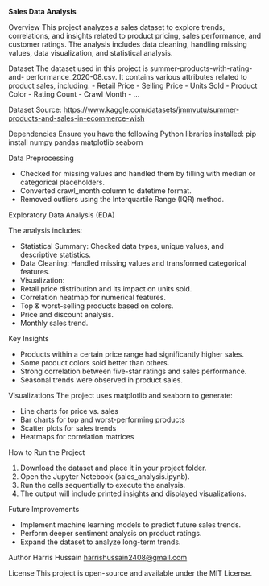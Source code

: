 **Sales Data Analysis**

Overview
This project analyzes a sales dataset to explore trends, correlations, and insights related to product pricing, sales performance, and customer ratings. The analysis includes data cleaning, handling missing values, data visualization, and statistical analysis.

Dataset
The dataset used in this project is summer-products-with-rating-and- performance\_2020-08.csv. It contains various attributes related to product sales, including:
    - Retail Price
    - Selling Price
    - Units Sold
    - Product Color
    - Rating Count
    - Crawl Month
    - …
    
Dataset Source: https://www.kaggle.com/datasets/jmmvutu/summer-products-and-sales-in-ecommerce-wish

Dependencies
Ensure you have the following Python libraries installed: pip install numpy pandas matplotlib seaborn

Data Preprocessing
- Checked for missing values and handled them by filling with median or categorical placeholders.
- Converted crawl\_month column to datetime format.
- Removed outliers using the Interquartile Range (IQR) method.

Exploratory Data Analysis (EDA)

The analysis includes:
- Statistical Summary: Checked data types, unique values, and descriptive statistics.
- Data Cleaning: Handled missing values and transformed categorical features.
- Visualization:
- Retail price distribution and its impact on units sold.
- Correlation heatmap for numerical features.
- Top & worst-selling products based on colors.
- Price and discount analysis.
- Monthly sales trend.

Key Insights
- Products within a certain price range had significantly higher sales.
- Some product colors sold better than others.
- Strong correlation between five-star ratings and sales performance.
- Seasonal trends were observed in product sales.

Visualizations
The project uses matplotlib and seaborn to generate:
- Line charts for price vs. sales
- Bar charts for top and worst-performing products
- Scatter plots for sales trends
- Heatmaps for correlation matrices

How to Run the Project
1. Download the dataset and place it in your project folder.
2. Open the Jupyter Notebook (sales\_analysis.ipynb).
3. Run the cells sequentially to execute the analysis.
4. The output will include printed insights and displayed visualizations.

Future Improvements
- Implement machine learning models to predict future sales trends.
- Perform deeper sentiment analysis on product ratings.
- Expand the dataset to analyze long-term trends.

Author
Harris Hussain <harrishussain2408@gmail.com>

License
This project is open-source and available under the MIT License.
